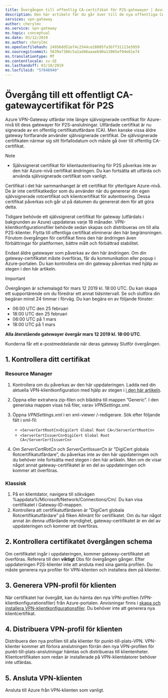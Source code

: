 ```yaml
---
title: Övergången till offentlig CA-certifikat för P2S-gatewayer | Azure VPN Gateway | Microsoft Docs
description: Den här artikeln får du går över till de nya offentliga CA-certifikat för P2S-gatewayer.
services: vpn-gateway
author: cherylmc
ms.service: vpn-gateway
ms.topic: conceptual
ms.date: 03/12/2019
ms.author: cherylmc
ms.openlocfilehash: 24956dd51ef4c2544ce28005fa3bff31113e5959
ms.sourcegitcommit: 5839af386c5a2ad46aaaeb90a13065ef94e61e74
ms.translationtype: MT
ms.contentlocale: sv-SE
ms.lasthandoff: 03/18/2019
ms.locfileid: "57848940"
---
```

# <a name="transition-to-a-public-ca-gateway-certificate-for-p2s"></a>Övergång till ett offentligt CA-gatewaycertifikat för P2S

Azure VPN-Gateway utfärdar inte längre självsignerade certifikat för Azure-nivå till dess gatewayer för P2S-anslutningar. Utfärdade certifikat är nu signerade av en offentlig certifikatutfärdare (CA). Men kanske vissa äldre gateway fortfarande använder självsignerade certifikat. De självsignerade certifikaten närmar sig sitt förfallodatum och måste gå över till offentlig CA-certifikat.

>[!NOTE]
> * Självsignerat certifikat för klientautentisering för P2S påverkas inte av den här Azure-nivå certifikat ändringen. Du kan fortsätta att utfärda och använda självsignerade certifikat som vanligt.
>

Certifikat i det här sammanhanget är ett certifikat för ytterligare Azure-nivå. De är inte certifikatkedjor som du använder när du genererar din egen självsignerade rotcertifikat och klientcertifikat för autentisering. Dessa certifikat påverkas och går ut på datumen du genererat dem för att göra detta.

Tidigare behövde ett självsignerat certifikat för gateway (utfärdats i bakgrunden av Azure) uppdateras varje 18 månader. VPN-klientkonfigurationsfiler behövde sedan skapas och distribueras om till alla P2S-klienter. Flytta till offentliga certifikat eliminerar den här begränsningen. Förutom övergången för certifikat finns den här ändringen även förbättringar för plattformen, bättre mått och förbättrad stabilitet.

Endast äldre gatewayer som påverkas av den här ändringen. Om din gateway-certifikatet måste överföras, får du kommunikation eller popup i Azure-portalen. Du kan kontrollera om din gateway påverkas med hjälp av stegen i den här artikeln.

> [!IMPORTANT]
> Övergången är schemalagd för mars 12 2019 kl. 18:00 UTC. Du kan skapa ett supportärende om du föredrar ett annat tidsintervall. Se och slutföra din begäran minst 24 timmar i förväg.  Du kan begära en av följande fönster:
>
> * 06:00 UTC den 25 februari
> * 18:00 UTC den 25 februari
> * 06:00 UTC på 1 mars
> * 18:00 UTC på 1 mars
>
> **Alla återstående gatewayer övergår mars 12 2019 kl. 18:00 UTC**.
>
> Kunderna får ett e-postmeddelande när deras gateway Slutför övergången.
> 

## <a name="1-verify-your-certificate"></a>1. Kontrollera ditt certifikat

### <a name="resource-manager"></a>Resource Manager

1. Kontrollera om du påverkas av den här uppdateringen. Ladda ned din aktuella VPN-klientkonfiguration med hjälp av stegen i [i den här artikeln](point-to-site-vpn-client-configuration-azure-cert.md).

2. Öppna eller extrahera zip-filen och bläddra till mappen ”Generic”. I den generiska mappen visas två filer, varav *VPNSettings.xml*.
3. Öppna *VPNSettings.xml* i en xml-viewer /-redigerare. Sök efter följande fält i xml-fil:

   * `<ServerCertRootCn>DigiCert Global Root CA</ServerCertRootCn>`
   * `<ServerCertIssuerCn>DigiCert Global Root CA</ServerCertIssuerCn>`
4. Om *ServerCertRotCn* och *ServerCertIssuerCn* är ”DigiCert globala Rotcertifikatutfärdare”, du påverkas inte av den här uppdateringen och du behöver inte fortsätta med stegen i den här artikeln. Men om de visar något annat gateway-certifikatet är en del av uppdateringen och kommer att överföras.

### <a name="classic"></a>Klassisk

1. På en klientdator, navigera till sökvägen %appdata%/Microsoft/Network/Connections/Cm/<gatewayID>. Du kan visa certifikatet i Gateway-ID-mappen.
2. Kontrollera att certifikatutfärdaren är ”DigiCert globala Rotcertifikatutfärdare” på fliken Allmänt för certifikatet. Om du har något annat än denna utfärdande myndighet, gateway-certifikatet är en del av uppdateringen och kommer att överföras.

## <a name="2-check-certificate-transition-schedule"></a>2. Kontrollera certifikatet övergången schema

Om certifikatet ingår i uppdateringen, kommer gateway-certifikatet att överföras. Referera till den **viktigt** Obs för övergången gånger. Efter uppdateringen P2S-klienter inte att ansluta med sina gamla profilen. Du måste generera nya profiler för VPN-klienten och installera dem på klienter.

## <a name="3-generate-vpn-client-configuration-profile"></a>3. Generera VPN-profil för klienten

När certifikatet har övergått, kan du hämta den nya VPN-profilen (VPN-klientkonfigurationsfiler) från Azure-portalen. Anvisningar finns i [skapa och installera VPN-klientkonfigurationsfiler](point-to-site-vpn-client-configuration-azure-cert.md). Du behöver inte att generera nya klientcertifikat.

## <a name="4-deploy-vpn-client-profile"></a>4. Distribuera VPN-profil för klienten

Distribuera den nya profilen till alla klienter för punkt-till-plats-VPN. VPN-klienter kommer att förlora anslutningen förrän den nya VPN-profilen för punkt-till-plats-anslutningar hämtas och distribueras till klientenheter. Klientcertifikaten som redan är installerade på VPN-klientdatorer behöver inte utfärdas.

## <a name="5-connect-the-vpn-client"></a>5. Ansluta VPN-klienten

Ansluta till Azure från VPN-klienten som vanligt.
